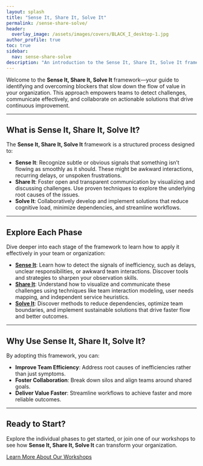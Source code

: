 ```yaml
---
layout: splash
title: "Sense It, Share It, Solve It"
permalink: /sense-share-solve/
header: 
  overlay_image: /assets/images/covers/BLACK_I_desktop-1.jpg
author_profile: true
toc: true
sidebar:
  nav: sense-share-solve
description: "An introduction to the Sense It, Share It, Solve It framework, designed to help teams identify blockers, share challenges, and implement collaborative solutions for improved flow and efficiency."
---
```


Welcome to the **Sense It, Share It, Solve It** framework—your guide to identifying and overcoming blockers that slow down the flow of value in your organization. This approach empowers teams to detect challenges, communicate effectively, and collaborate on actionable solutions that drive continuous improvement.

---

## What is Sense It, Share It, Solve It?

The **Sense It, Share It, Solve It** framework is a structured process designed to:

- **Sense It**: Recognize subtle or obvious signals that something isn’t flowing as smoothly as it should. These might be awkward interactions, recurring delays, or unspoken frustrations.
- **Share It**: Foster open and transparent communication by visualizing and discussing challenges. Use proven techniques to explore the underlying root causes of the issues.
- **Solve It**: Collaboratively develop and implement solutions that reduce cognitive load, minimize dependencies, and streamline workflows.

---

## Explore Each Phase

Dive deeper into each stage of the framework to learn how to apply it effectively in your team or organization:

- [**Sense It**](/sense-share-solve/sense-it): Learn how to detect the signals of inefficiency, such as delays, unclear responsibilities, or awkward team interactions. Discover tools and strategies to sharpen your observation skills.
- [**Share It**](/sense-share-solve/share-it): Understand how to visualize and communicate these challenges using techniques like team interaction modeling, user needs mapping, and independent service heuristics.
- [**Solve It**](/sense-share-solve/solve-it): Discover methods to reduce dependencies, optimize team boundaries, and implement sustainable solutions that drive faster flow and better outcomes.

---

## Why Use Sense It, Share It, Solve It?

By adopting this framework, you can:

- **Improve Team Efficiency**: Address root causes of inefficiencies rather than just symptoms.
- **Foster Collaboration**: Break down silos and align teams around shared goals.
- **Deliver Value Faster**: Streamline workflows to achieve faster and more reliable outcomes.

---

## Ready to Start?

Explore the individual phases to get started, or join one of our workshops to see how **Sense It, Share It, Solve It** can transform your organization.

[Learn More About Our Workshops](/workshops)
